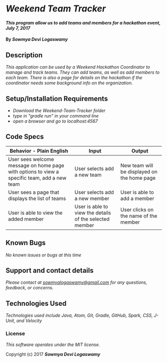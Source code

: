 # _Weekend Team Tracker_

#### _This program allow us to add teams and members for a hackathon event, July 7, 2017_

#### By _**Sowmya Devi Logaswamy**_

## Description

_This application can be used by a Weekend Hackathon Coordinator to manage and track teams. They can add teams, as well as add members to each team. There is also a page for details on the hackathon if the coordinator needs some background info on the organization._

## Setup/Installation Requirements

* _Download the Weekend-Team-Tracker folder_
* _type in "gradle run" in your command line_
* _open a browser and go to localhost:4567_

## Code Specs

|Behavior - Plain English|Input|Output|
|---|---|---|
|User sees welcome message on home page with options to view a specific team, add a new team|User selects add a new team|New team will be displayed on the home page|
|User sees a page that displays the list of teams|User selects add a new member|User is able to add a member|User clicks on add a member link|
|User is able to view the added member|User is able to view the details of the selected member|User clicks on the name of the member|Details of a member is shown|Take to home page|Click back button|User is taken to home page|

## Known Bugs

_No known issues or bugs at this time_

## Support and contact details

_Please contact at sowmyalogaswamy@gmail.com for any questions, feedback, or concerns._

## Technologies Used

_Technologies used include Java, Atom, Git, Gradle, GitHub, Spark, CSS, J-Unit, and Velocity_

### License

*This software operates under the MIT license.*

Copyright (c) 2017 **_Sowmya Devi Logaswamy_**
